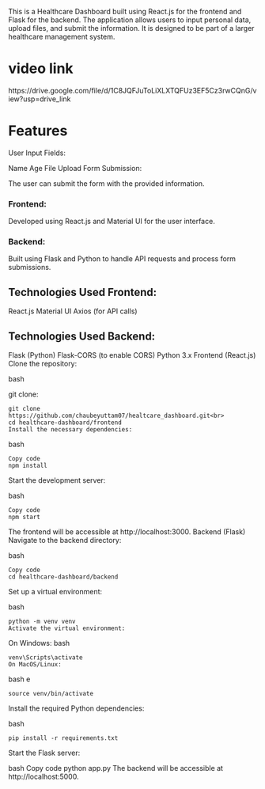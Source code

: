 This is a Healthcare Dashboard built using React.js for the frontend and Flask for the backend. The application allows users to input personal data, upload files, and submit the information. It is designed to be part of a larger healthcare management system.
<h1>video link</h1>https://drive.google.com/file/d/1C8JQFJuToLiXLXTQFUz3EF5Cz3rwCQnG/view?usp=drive_link

<h1>Features</h1>
User Input Fields:

Name
Age
File Upload
Form Submission:

The user can submit the form with the provided information.
<h3>Frontend:</h3>

Developed using React.js and Material UI for the user interface.
<h3>Backend:</h3>

Built using Flask and Python to handle API requests and process form submissions.
<h2>Technologies Used
Frontend:</h2>

React.js
Material UI
Axios (for API calls)
<h2>Technologies Used Backend:</h2>

Flask (Python)
Flask-CORS (to enable CORS)
Python 3.x
Frontend (React.js)
Clone the repository:

bash


git clone: 
```
git clone https://github.com/chaubeyuttam07/healtcare_dashboard.git<br>
cd healthcare-dashboard/frontend
Install the necessary dependencies:
```
bash
```
Copy code
npm install
```
Start the development server:

bash
```
Copy code
npm start
```
The frontend will be accessible at http://localhost:3000.
Backend (Flask)
Navigate to the backend directory:

bash
```
Copy code
cd healthcare-dashboard/backend
```
Set up a virtual environment:

bash

```
python -m venv venv
Activate the virtual environment:
```

On Windows:
bash

```
venv\Scripts\activate
On MacOS/Linux:
```
bash
e
```
source venv/bin/activate
```
Install the required Python dependencies:

bash
```
pip install -r requirements.txt
```
Start the Flask server:

bash
Copy code
python app.py
The backend will be accessible at http://localhost:5000.
